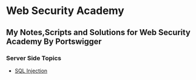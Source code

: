 # Web Security Academy

## My Notes,Scripts and Solutions for Web Security Academy By Portswigger 

### Server Side Topics

- [SQL Injection](/Server-side%20topics/SQL%20injection/README.md)
